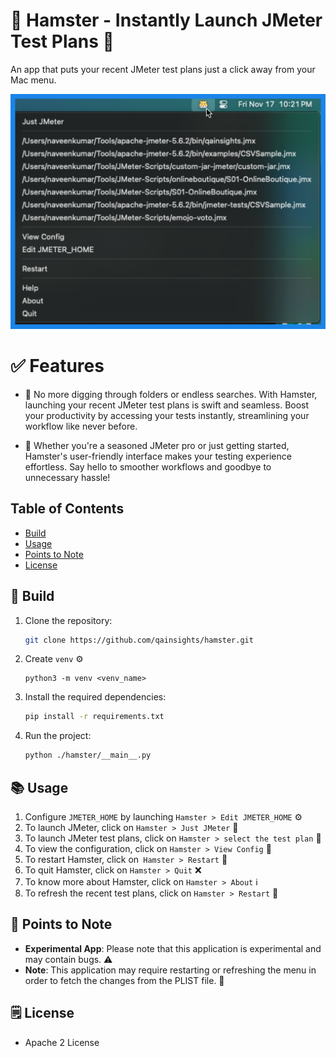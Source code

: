 # 🐹 Hamster - Instantly Launch JMeter Test Plans 🚀

An app that puts your recent JMeter test plans just a click away from your Mac menu.

![Hamster - Instantly Launch JMeter Test Plans](./assets/Hamster.png)

# ✅ Features

- 🎯 No more digging through folders or endless searches. With Hamster, launching your recent JMeter test plans is swift and seamless. Boost your productivity by accessing your tests instantly, streamlining your workflow like never before.

- 🌟 Whether you're a seasoned JMeter pro or just getting started, Hamster's user-friendly interface makes your testing experience effortless. Say hello to smoother workflows and goodbye to unnecessary hassle!

## Table of Contents

- [Build](#🚀-build)
- [Usage](#📚-usage)
- [Points to Note](#🎯-points-to-note)
- [License](#🗒️-license)

## 🚀 Build

1. Clone the repository:

    ```bash
    git clone https://github.com/qainsights/hamster.git
    ```
2. Create `venv` ⚙️

    ```
    python3 -m venv <venv_name>
    ```
3. Install the required dependencies:

    ```bash
    pip install -r requirements.txt
    ```
4. Run the project:
    ```bash
    python ./hamster/__main__.py
    ```

## 📚 Usage

1. Configure `JMETER_HOME` by launching `Hamster > Edit JMETER_HOME` ⚙️
2. To launch JMeter, click on `Hamster > Just JMeter` 🚀
3. To launch JMeter test plans, click on `Hamster > select the test plan` 🚀
4. To view the configuration, click on `Hamster > View Config` 👀
5. To restart Hamster, click on` Hamster > Restart` 🔄
6. To quit Hamster, click on `Hamster > Quit` ❌
7. To know more about Hamster, click on `Hamster > About` ℹ️
8. To refresh the recent test plans, click on `Hamster > Restart` 🔄

## 🎯 Points to Note

- **Experimental App**: Please note that this application is experimental and may contain bugs. ⚠️
- **Note**: This application may require restarting or refreshing the menu in order to fetch the changes from the PLIST file. 🔄

## 🗒️ License
- Apache 2 License

